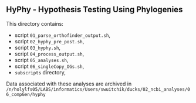 ## HyPhy - Hypothesis Testing Using Phylogenies  
  
This directory contains:  
* script `01_parse_orthofinder_output.sh`, 
* script `02_hyphy_pre_post.sh`,
* script `03_hyphy.sh`,
* script `04_process_output.sh`,
* script `05_analyses.sh`,
* script `06_singleCopy_OGs.sh`,
* `subscripts` directory,
  
Data associated with these analyses are archived in `/n/holylfs05/LABS/informatics/Users/swuitchik/ducks/02_ncbi_analyses/06_compGen/hyphy`
